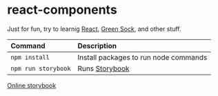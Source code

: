 # react-components
Just for fun, try to learnig [React][react], [Green Sock][gsap], and other stuff.

| Command | Description |
|:-|:-|
| `npm install`| Install packages to run node commands |
| `npm run storybook`| Runs [Storybook][storybook-local] |

[Online storybook][storybook-online]

[storybook-local]: http://localhost:51230/
[storybook-online]: https://vitto.github.io/react-components/
[react]: https://reactjs.org/
[gsap]: https://greensock.com/react
